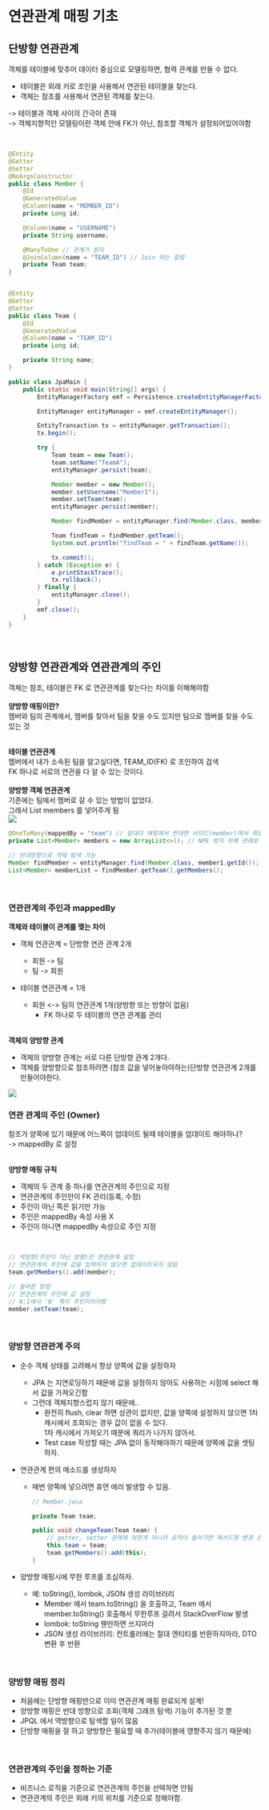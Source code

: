 # 연관관계 매핑 기초

## 단방향 연관관계

객체를 테이블에 맞추어 데이터 중심으로 모델링하면, 협력 관계를 만들 수 없다.

- 테이블은 외래 키로 조인을 사용해서 연관된 테이블을 찾는다.
- 객체는 참조를 사용해서 연관된 객체를 찾는다.

-> 테이블과 객체 사이의 간극이 존재<br>
-> 객체지향적인 모델링이란 객체 안에 FK가 아닌, 참조할 객체가 설정되어있어야함

<br>

``` java
@Entity
@Getter
@Setter
@NoArgsConstructor
public class Member {
    @Id
    @GeneratedValue
    @Column(name = "MEMBER_ID")
    private Long id;

    @Column(name = "USERNAME")
    private String username;

    @ManyToOne // 관계가 뭔지
    @JoinColumn(name = "TEAM_ID") // Join 하는 컬럼
    private Team team;
}


@Entity
@Getter
@Setter
public class Team {
    @Id
    @GeneratedValue
    @Column(name = "TEAM_ID")
    private Long id;

    private String name;
}
```

```java
public class JpaMain {
    public static void main(String[] args) {
        EntityManagerFactory emf = Persistence.createEntityManagerFactory("hello");

        EntityManager entityManager = emf.createEntityManager();

        EntityTransaction tx = entityManager.getTransaction();
        tx.begin();

        try {
            Team team = new Team();
            team.setName("TeamA");
            entityManager.persist(team);

            Member member = new Member();
            member.setUsername("Member1");
            member.setTeam(team);
            entityManager.persist(member);

            Member findMember = entityManager.find(Member.class, member.getId());

            Team findTeam = findMember.getTeam();
            System.out.println("findTeam = " + findTeam.getName());

            tx.commit();
        } catch (Exception e) {
            e.printStackTrace();
            tx.rollback();
        } finally {
            entityManager.close();
        }
        emf.close();
    }
}
```

<br>

## 양방향 연관관계와 연관관계의 주인

객체는 참조, 테이블은 FK 로 연관관계를 찾는다는 차이를 이해해야함 <br>
<br>
<strong>양방향 매핑이란?</strong> <br>
멤버와 팀의 관계에서, 멤버를 찾아서 팀을 찾을 수도 있지만 팀으로 멤버를 찾을 수도 있는 것<br>

<br>
<strong>테이블 연관관계</strong> <br>
멤버에서 내가 소속된 팀을 알고싶다면, TEAM_ID(FK) 로 조인하여 검색 <br>
FK 하나로 서로의 연관을 다 알 수 있는 것이다.
<br><br>
<strong>양방향 객체 연관관계</strong> <br>
기존에는 팀에서 멤버로 갈 수 있는 방법이 없었다. <br>
그래서 List members 를 넣어주게 됨

<br>

<img src="../../Image/jpa5.png">

```java
@OneToMany(mappedBy = "team") // 일대다 매핑에서 반대편 사이드(member)에서 뭐랑 연결되어있는지
private List<Member> members = new ArrayList<>(); // NPE 방지 위해 관례로 초기화
```

```java
// 반대방향으로 객체 탐색 가능
Member findMember = entityManager.find(Member.class, member1.getId());
List<Member> memberList = findMember.getTeam().getMembers();
```

<br>

### 연관관계의 주인과 mappedBy

<strong>객체와 테이블이 관계를 맺는 차이</strong>

- 객체 연관관계 = 단방향 연관 관계 2개

    - 회원 -> 팀
    - 팀 -> 회원

- 테이블 연관관계 = 1개

    - 회원 <-> 팀의 연관관계 1개(양방향 또는 방향이 없음)
        - FK 하나로 두 테이블의 연관 관계를 관리


<br>
<strong>객체의 양방향 관계</strong>

- 객체의 양방향 관계는 서로 다른 단방향 관계 2개다.
- 객체를 양방향으로 참조하려면 (참조 값을 넣어놓아야하는)단방향 연관관계 2개를 만들어야한다.

<img src="../../Image/jpa6.png">


<br>

### 연관 관계의 주인 (Owner)

참조가 양쪽에 있기 때문에 어느쪽이 업데이트 될때 테이블을 업데이트 해야하나? <br>
-> mappedBy 로 설정

<br>
<strong>양방향 매핑 규칙</strong>

- 객체의 두 관계 중 하나를 연관관계의 주인으로 지정
- 연관관계의 주인만이 FK 관리(등록, 수정)
- 주인이 아닌 쪽은 읽기만 가능
- 주인은 mappedBy 속성 사용 X
- 주인이 아니면 mappedBy 속성으로 주인 지정

<br>

```java
// 역방향(주인이 아닌 방향)만 연관관계 설정
// 연관관계의 주인에 값을 입력하지 않으면 업데이트되지 않음
team.getMembers().add(member);

// 올바른 방법
// 연관관계의 주인에 값 설정
// N:1에서 'N' 쪽이 주인이어야함
member.setTeam(team);
```

<br>

### 양방향 연관관계 주의

- 순수 객체 상태를 고려해서 항상 양쪽에 값을 설정하자
    - JPA 는 지연로딩하기 때문에 값을 설정하지 않아도 사용하는 시점에 select 해서 값을 가져오긴함
    - 그런데 객체지향스럽지 않기 때문에..
        - 완전히 flush, clear 하면 상관이 없지만, 값을 양쪽에 설정하지 않으면 1차 캐시에서 조회되는 경우 값이 없을 수 있다. <br> 1차 캐시에서 가져오기 때문에 쿼리가 나가지 않아서.
        - Test case 작성할 때는 JPA 없이 동작해야하기 때문에 양쪽에 값을 셋팅하자.

- 연관관계 편의 메소드를 생성하자
    - 매번 양쪽에 넣으려면 휴먼 에러 발생할 수 있음.
        ``` java 
        // Member.java

        private Team team;

        public void changeTeam(Team team) {
            // getter, setter 관례에 의한게 아니라 로직이 들어가면 메서드명 변경 권장 
            this.team = team;
            team.getMembers().add(this);
        }

        ```

- 양방향 매핑시에 무한 루프를 조심하자.
    - 예: toString(), lombok, JSON 생성 라이브러리
        - Member 에서 team.toString() 을 호출하고, Team 에서 member.toString() 호출해서 무한루프 걸려서 StackOverFlow 발생
        - lombok: toString 웬만하면 쓰지마라
        - JSON 생성 라이브러리: 컨트롤러에는 절대 엔티티를 반환하지마라, DTO 변환 후 반환


<br>

### 양방향 매핑 정리

- 처음에는 단방향 매핑만으로 이미 연관관계 매핑 완료되게 설계!
- 양방향 매핑은 반대 방향으로 조회(객체 그래프 탐색) 기능이 추가된 것 뿐
- JPQL 에서 역방향으로 탐색할 일이 많음
- 단방향 매핑을 잘 하고 양방향은 필요할 때 추가(테이블에 영향주지 않기 때문에)

<br>

### 연관관계의 주인을 정하는 기준

- 비즈니스 로직을 기준으로 연관관계의 주인을 선택하면 안됨
- 연관관계의 주인은 외래 키의 위치를 기준으로 정해야함.
